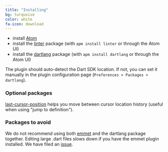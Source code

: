 ```yaml
---
title: "Installing"
bg: turquoise
color: white
fa-icon: download
---
```


- install [Atom](https://atom.io/)
- install the [linter](https://atom.io/packages/linter) package (with
  `apm install linter` or through the Atom UI)
- install the [dartlang](https://atom.io/packages/dartlang) package (with
  `apm install dartlang` or through the Atom UI)

The plugin should auto-detect the Dart SDK location. If not, you can set it
manually in the plugin configuration page (`Preferences > Packages > dartlang`).

### Optional packages

[last-cursor-position](https://atom.io/packages/last-cursor-position) helps you
  move between cursor location history (useful when using "jump to definition").

### Packages to avoid

We do not recommend using both [emmet](https://atom.io/packages/emmet) and the
dartlang package together. Editing large .dart files slows down if you have the
emmet plugin installed. We have filed an
[issue](https://github.com/emmetio/emmet-atom/issues/319).
